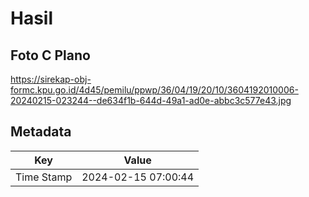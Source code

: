 # Hasil

## Foto C Plano

https://sirekap-obj-formc.kpu.go.id/4d45/pemilu/ppwp/36/04/19/20/10/3604192010006-20240215-023244--de634f1b-644d-49a1-ad0e-abbc3c577e43.jpg


## Metadata

| Key        | Value               |
| ---------- | ------------------- |
| Time Stamp | 2024-02-15 07:00:44 |




